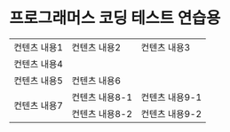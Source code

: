 
<h1>프로그래머스 코딩 테스트 연습용</h1>
    
<table style="border: 2px;">
  <tr>
    <td> 컨텐츠 내용1 </td>
    <td> 컨텐츠 내용2 </td>
    <td> 컨텐츠 내용3 </td>
  </tr><tr>
    <td colspan="3"> 컨텐츠 내용4 </td>
  </tr><tr>
    <td> 컨텐츠 내용5 </td>
    <td colspan="2"> 컨텐츠 내용6 </td>
  </tr><tr>
    <td rowspan="3"> 컨텐츠 내용7 </td>
  </tr><tr>
    <td> 컨텐츠 내용8-1 </td>
    <td> 컨텐츠 내용9-1 </td>
  </tr><tr>
    <td> 컨텐츠 내용8-2 </td>
    <td> 컨텐츠 내용9-2 </td>
  </tr>
</table>


